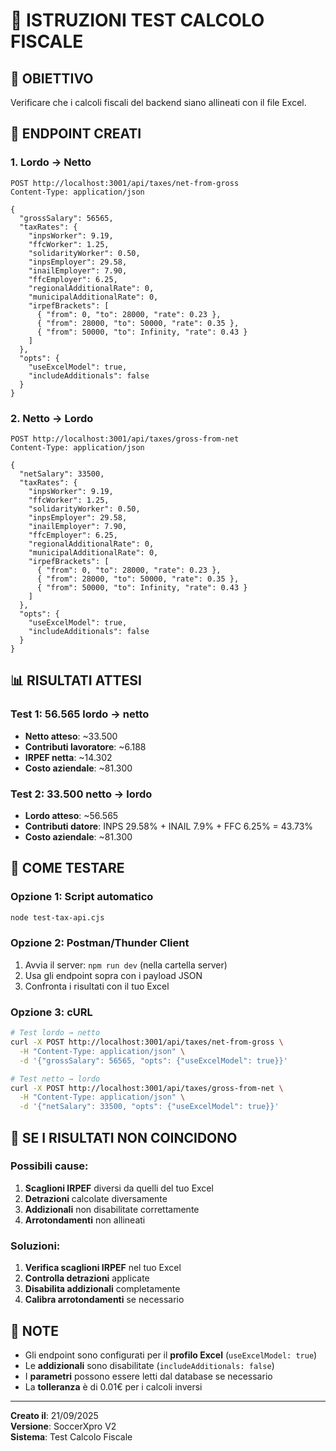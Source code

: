 # 🧪 ISTRUZIONI TEST CALCOLO FISCALE

## 🎯 **OBIETTIVO**
Verificare che i calcoli fiscali del backend siano allineati con il file Excel.

## 🚀 **ENDPOINT CREATI**

### **1. Lordo → Netto**
```
POST http://localhost:3001/api/taxes/net-from-gross
Content-Type: application/json

{
  "grossSalary": 56565,
  "taxRates": {
    "inpsWorker": 9.19,
    "ffcWorker": 1.25,
    "solidarityWorker": 0.50,
    "inpsEmployer": 29.58,
    "inailEmployer": 7.90,
    "ffcEmployer": 6.25,
    "regionalAdditionalRate": 0,
    "municipalAdditionalRate": 0,
    "irpefBrackets": [
      { "from": 0, "to": 28000, "rate": 0.23 },
      { "from": 28000, "to": 50000, "rate": 0.35 },
      { "from": 50000, "to": Infinity, "rate": 0.43 }
    ]
  },
  "opts": { 
    "useExcelModel": true, 
    "includeAdditionals": false 
  }
}
```

### **2. Netto → Lordo**
```
POST http://localhost:3001/api/taxes/gross-from-net
Content-Type: application/json

{
  "netSalary": 33500,
  "taxRates": {
    "inpsWorker": 9.19,
    "ffcWorker": 1.25,
    "solidarityWorker": 0.50,
    "inpsEmployer": 29.58,
    "inailEmployer": 7.90,
    "ffcEmployer": 6.25,
    "regionalAdditionalRate": 0,
    "municipalAdditionalRate": 0,
    "irpefBrackets": [
      { "from": 0, "to": 28000, "rate": 0.23 },
      { "from": 28000, "to": 50000, "rate": 0.35 },
      { "from": 50000, "to": Infinity, "rate": 0.43 }
    ]
  },
  "opts": { 
    "useExcelModel": true, 
    "includeAdditionals": false 
  }
}
```

## 📊 **RISULTATI ATTESI**

### **Test 1: 56.565 lordo → netto**
- **Netto atteso**: ~33.500
- **Contributi lavoratore**: ~6.188
- **IRPEF netta**: ~14.302
- **Costo aziendale**: ~81.300

### **Test 2: 33.500 netto → lordo**
- **Lordo atteso**: ~56.565
- **Contributi datore**: INPS 29.58% + INAIL 7.9% + FFC 6.25% = 43.73%
- **Costo aziendale**: ~81.300

## 🔧 **COME TESTARE**

### **Opzione 1: Script automatico**
```bash
node test-tax-api.cjs
```

### **Opzione 2: Postman/Thunder Client**
1. Avvia il server: `npm run dev` (nella cartella server)
2. Usa gli endpoint sopra con i payload JSON
3. Confronta i risultati con il tuo Excel

### **Opzione 3: cURL**
```bash
# Test lordo → netto
curl -X POST http://localhost:3001/api/taxes/net-from-gross \
  -H "Content-Type: application/json" \
  -d '{"grossSalary": 56565, "opts": {"useExcelModel": true}}'

# Test netto → lordo
curl -X POST http://localhost:3001/api/taxes/gross-from-net \
  -H "Content-Type: application/json" \
  -d '{"netSalary": 33500, "opts": {"useExcelModel": true}}'
```

## 🐛 **SE I RISULTATI NON COINCIDONO**

### **Possibili cause:**
1. **Scaglioni IRPEF** diversi da quelli del tuo Excel
2. **Detrazioni** calcolate diversamente
3. **Addizionali** non disabilitate correttamente
4. **Arrotondamenti** non allineati

### **Soluzioni:**
1. **Verifica scaglioni IRPEF** nel tuo Excel
2. **Controlla detrazioni** applicate
3. **Disabilita addizionali** completamente
4. **Calibra arrotondamenti** se necessario

## 📝 **NOTE**
- Gli endpoint sono configurati per il **profilo Excel** (`useExcelModel: true`)
- Le **addizionali** sono disabilitate (`includeAdditionals: false`)
- I **parametri** possono essere letti dal database se necessario
- La **tolleranza** è di 0.01€ per i calcoli inversi

---
**Creato il**: 21/09/2025  
**Versione**: SoccerXpro V2  
**Sistema**: Test Calcolo Fiscale



